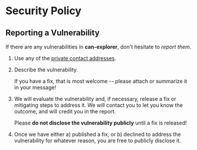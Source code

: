 # Security Policy

## Reporting a Vulnerability

If there are any vulnerabilities in **can-explorer**, don't hesitate to _report them_.

1. Use any of the [private contact addresses](https://github.com/tbruno25/can-explorer#support).
2. Describe the vulnerability.

   If you have a fix, that is most welcome -- please attach or summarize it in your message!

3. We will evaluate the vulnerability and, if necessary, release a fix or mitigating steps to address it. We will contact you to let you know the outcome, and will credit you in the report.

   Please **do not disclose the vulnerability publicly** until a fix is released!

4. Once we have either a) published a fix, or b) declined to address the vulnerability for whatever reason, you are free to publicly disclose it.
